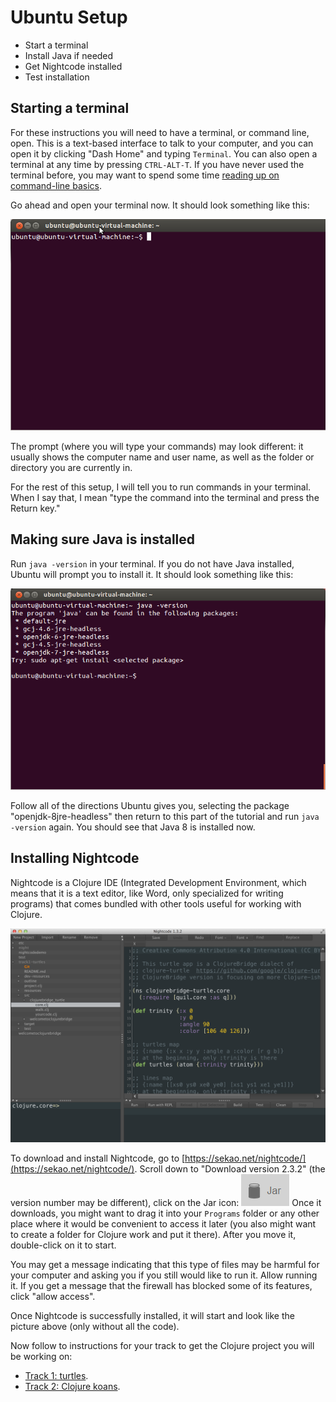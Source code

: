 Ubuntu Setup
==========

* Start a terminal
* Install Java if needed
* Get Nightcode installed
* Test installation

## Starting a terminal

For these instructions you will need to have a terminal, or command line, open. This is a text-based interface to talk to your computer, and you can open it by clicking "Dash Home" and typing `Terminal`. You can also open a terminal at any time by pressing `CTRL-ALT-T`. If you have never used the terminal before, you may want to spend some time [reading up on command-line basics](http://blog.teamtreehouse.com/command-line-basics).

Go ahead and open your terminal now. It should look something like this:

![blank terminal](img/ubuntu/blank_terminal.png)

The prompt (where you will type your commands) may look different: it usually shows the computer name and user name, as well as the folder or directory you are currently in.

For the rest of this setup, I will tell you to run commands in your terminal. When I say that, I mean "type the command into the terminal and press the Return key."

## Making sure Java is installed

Run `java -version` in your terminal. If you do not have Java installed, Ubuntu will prompt you to install it. It should look something like this:

![no java](img/ubuntu/no_java.png)

Follow all of the directions Ubuntu gives you, selecting the package "openjdk-8jre-headless" then return to this part of the tutorial and run `java -version` again. You should see that Java 8 is installed now. 

<!--
If Java is installed, you will see something like this in your terminal:

![Java version](img/ubuntu/java_version.png)

The details of Java's version may differ from what you see above; that is perfectly fine.
-->

## Installing Nightcode

Nightcode is a Clojure IDE (Integrated Development Environment, which means that it is a text editor, like Word, only specialized for writing programs) that comes bundled with other tools useful for 
working with Clojure. 

![Nightcode IDE](img/nightcode.png)

<!--
Note that we will be using Nightcode **1.3.2**, not any of the later versions of Nightcode. 
-->

To download and install Nightcode, go to [https://sekao.net/nightcode/](https://sekao.net/nightcode/). 
Scroll down to "Download version 2.3.2" (the version number may be different), click on the Jar icon: ![Jar](img/jar.png) 
Once it downloads, you might want to drag it into your `Programs` folder or any other place where it would be convenient to access it later (you also might want to create a folder for Clojure work and put it there). 
After you move it, double-click on it to start. 

You may get a message indicating that this type of files may be harmful for your computer and asking you if you still would like to run it. Allow running it. If you get a message that the firewall has blocked some of its features, click "allow access". 

Once Nightcode is successfully installed, it will start and look like the picture above (only without all the code).

Now follow to instructions for your track to get the Clojure project you will be working on: 

- [Track 1: turtles](setup_track1.md).
- [Track 2: Clojure koans](setup_track2.md). 
